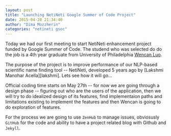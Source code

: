 ```yaml
---
layout: post
title: "Launching NetiNeti Google Summer of Code Project"
date: 2015-04-28 21:34:40
author: "Dima Mozzherin"
categories: "netineti gsoc"
---
```


Today we had our first meeting to start NetiNeti enhancement project funded by
Google Summer of Code. The studend who was selected do do the job is a 4th
year graduate from University of Philadelphia [Wencan Luo][wencan].

The purpose of the project is to improve performance of our NLP-based
scientific name finding tool -- NetiNeti, developed 5 years ago by [Lakshmi
Manohar Acella][lakshmi]. Lets see how it will go...

Official coding time starts on May 27th -- for now we are going through a design
phase -- figuring out who are the users of the application, then we will try
to do idealized design of its features, find implementaion paths and limitations
existing to implement the features and then Wencan is going to do exploration
of features.

For the process we are going to use `ZenHub` to manage issues, obviosusly
`GitHub` for the code and ability to have a project related blog with Github
and `Jekyll`.

[wencan]: https://github.com/wencanluo
